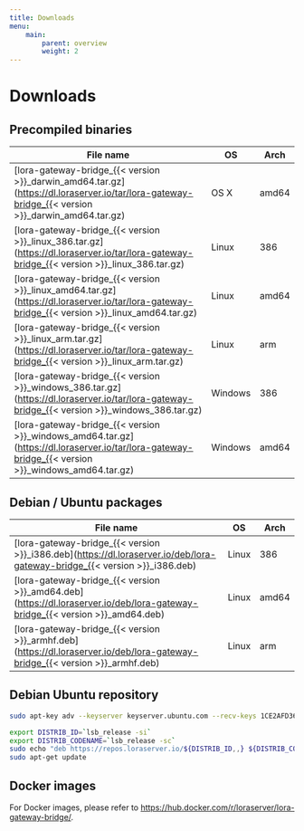 ```yaml
---
title: Downloads
menu:
    main:
        parent: overview
        weight: 2
---
```


# Downloads

## Precompiled binaries

| File name                                                                                                                                             | OS      | Arch  |
| ----------------------------------------------------------------------------------------------------------------------------------------------------- | ------- | ----- |
| [lora-gateway-bridge_{{< version >}}_darwin_amd64.tar.gz](https://dl.loraserver.io/tar/lora-gateway-bridge_{{< version >}}_darwin_amd64.tar.gz)       | OS X    | amd64 |
| [lora-gateway-bridge_{{< version >}}_linux_386.tar.gz](https://dl.loraserver.io/tar/lora-gateway-bridge_{{< version >}}_linux_386.tar.gz)             | Linux   | 386   |
| [lora-gateway-bridge_{{< version >}}_linux_amd64.tar.gz](https://dl.loraserver.io/tar/lora-gateway-bridge_{{< version >}}_linux_amd64.tar.gz)         | Linux   | amd64 |
| [lora-gateway-bridge_{{< version >}}_linux_arm.tar.gz](https://dl.loraserver.io/tar/lora-gateway-bridge_{{< version >}}_linux_arm.tar.gz)             | Linux   | arm   |
| [lora-gateway-bridge_{{< version >}}_windows_386.tar.gz](https://dl.loraserver.io/tar/lora-gateway-bridge_{{< version >}}_windows_386.tar.gz)         | Windows | 386   |
| [lora-gateway-bridge_{{< version >}}_windows_amd64.tar.gz](https://dl.loraserver.io/tar/lora-gateway-bridge_{{< version >}}_windows_amd64.tar.gz)     | Windows | amd64 |

## Debian / Ubuntu packages

| File name                                                                                                                   | OS      | Arch  |
| ----------------------------------------------------------------------------------------------------------------------------| ------- | ----- |
| [lora-gateway-bridge_{{< version >}}_i386.deb](https://dl.loraserver.io/deb/lora-gateway-bridge_{{< version >}}_i386.deb)   | Linux   | 386   |
| [lora-gateway-bridge_{{< version >}}_amd64.deb](https://dl.loraserver.io/deb/lora-gateway-bridge_{{< version >}}_amd64.deb) | Linux   | amd64 |
| [lora-gateway-bridge_{{< version >}}_armhf.deb](https://dl.loraserver.io/deb/lora-gateway-bridge_{{< version >}}_armhf.deb) | Linux   | arm   |

## Debian Ubuntu repository

```bash
sudo apt-key adv --keyserver keyserver.ubuntu.com --recv-keys 1CE2AFD36DBCCA00

export DISTRIB_ID=`lsb_release -si`
export DISTRIB_CODENAME=`lsb_release -sc`
sudo echo "deb https://repos.loraserver.io/${DISTRIB_ID,,} ${DISTRIB_CODENAME} testing" | sudo tee /etc/apt/sources.list.d/loraserver.list
sudo apt-get update
```

## Docker images

For Docker images, please refer to https://hub.docker.com/r/loraserver/lora-gateway-bridge/.
